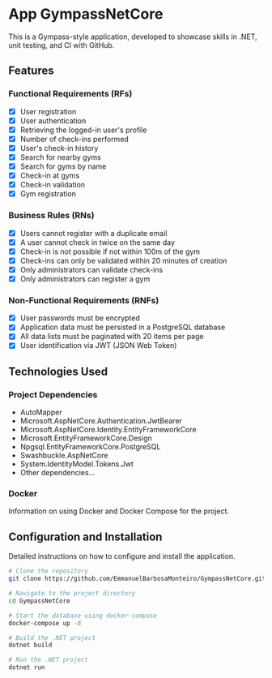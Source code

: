 # App GympassNetCore

This is a Gympass-style application, developed to showcase skills in .NET, unit testing, and CI with GitHub.

## Features

### Functional Requirements (RFs)

- [x] User registration
- [x] User authentication
- [x] Retrieving the logged-in user's profile
- [x] Number of check-ins performed
- [x] User's check-in history
- [x] Search for nearby gyms
- [x] Search for gyms by name
- [x] Check-in at gyms
- [x] Check-in validation
- [x] Gym registration

### Business Rules (RNs)

- [x] Users cannot register with a duplicate email
- [x] A user cannot check in twice on the same day
- [x] Check-in is not possible if not within 100m of the gym
- [x] Check-ins can only be validated within 20 minutes of creation
- [x] Only administrators can validate check-ins
- [x] Only administrators can register a gym

### Non-Functional Requirements (RNFs)

- [x] User passwords must be encrypted
- [x] Application data must be persisted in a PostgreSQL database
- [x] All data lists must be paginated with 20 items per page
- [x] User identification via JWT (JSON Web Token)

## Technologies Used

### Project Dependencies

- AutoMapper
- Microsoft.AspNetCore.Authentication.JwtBearer
- Microsoft.AspNetCore.Identity.EntityFrameworkCore
- Microsoft.EntityFrameworkCore.Design
- Npgsql.EntityFrameworkCore.PostgreSQL
- Swashbuckle.AspNetCore
- System.IdentityModel.Tokens.Jwt
- Other dependencies...

### Docker

Information on using Docker and Docker Compose for the project.

## Configuration and Installation

Detailed instructions on how to configure and install the application.

```bash
# Clone the repository
git clone https://github.com/EmmanuelBarbosaMonteiro/GympassNetCore.git

# Navigate to the project directory
cd GympassNetCore

# Start the database using docker-compose
docker-compose up -d

# Build the .NET project
dotnet build

# Run the .NET project
dotnet run
```

